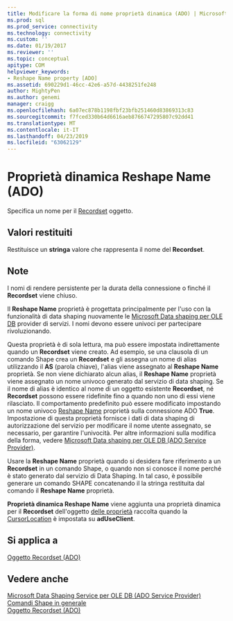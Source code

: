 ```yaml
---
title: Modificare la forma di nome proprietà dinamica (ADO) | Microsoft Docs
ms.prod: sql
ms.prod_service: connectivity
ms.technology: connectivity
ms.custom: ''
ms.date: 01/19/2017
ms.reviewer: ''
ms.topic: conceptual
apitype: COM
helpviewer_keywords:
- Reshape Name property [ADO]
ms.assetid: 690229d1-46cc-42e6-a57d-4438251fe248
author: MightyPen
ms.author: genemi
manager: craigg
ms.openlocfilehash: 6a07ec878b1198fbf23bfb251460d83869313c83
ms.sourcegitcommit: f7fced330b64d6616aeb8766747295807c92dd41
ms.translationtype: MT
ms.contentlocale: it-IT
ms.lasthandoff: 04/23/2019
ms.locfileid: "63062129"
---
```

# <a name="reshape-name-property-dynamic-ado"></a>Proprietà dinamica Reshape Name (ADO)
Specifica un nome per il [Recordset](../../../ado/reference/ado-api/recordset-object-ado.md) oggetto.  
  
## <a name="return-values"></a>Valori restituiti  
 Restituisce un **stringa** valore che rappresenta il nome del **Recordset**.  
  
## <a name="remarks"></a>Note  
 I nomi di rendere persistente per la durata della connessione o finché il **Recordset** viene chiuso.  
  
 Il **Reshape Name** proprietà è progettata principalmente per l'uso con la funzionalità di data shaping nuovamente le [Microsoft Data shaping per OLE DB](../../../ado/guide/appendixes/microsoft-data-shaping-service-for-ole-db-ado-service-provider.md) provider di servizi. I nomi devono essere univoci per partecipare rivoluzionando.  
  
 Questa proprietà è di sola lettura, ma può essere impostata indirettamente quando un **Recordset** viene creato. Ad esempio, se una clausola di un comando Shape crea un **Recordset** e gli assegna un nome di alias utilizzando il **AS** (parola chiave), l'alias viene assegnato al **Reshape Name** proprietà. Se non viene dichiarato alcun alias, il **Reshape Name** proprietà viene assegnato un nome univoco generato dal servizio di data shaping. Se il nome di alias è identico al nome di un oggetto esistente **Recordset**, né **Recordset** possono essere ridefinite fino a quando non uno di essi viene rilasciato. Il comportamento predefinito può essere modificato impostando un nome univoco [Reshape Name](../../../ado/reference/ado-api/reshape-name-property-dynamic-ado.md) proprietà sulla connessione ADO **True**. Impostazione di questa proprietà fornisce i dati di data shaping di autorizzazione del servizio per modificare il nome utente assegnato, se necessario, per garantire l'univocità. Per altre informazioni sulla modifica della forma, vedere [Microsoft Data shaping per OLE DB (ADO Service Provider)](../../../ado/guide/appendixes/microsoft-data-shaping-service-for-ole-db-ado-service-provider.md).  
  
 Usare la **Reshape Name** proprietà quando si desidera fare riferimento a un **Recordset** in un comando Shape, o quando non si conosce il nome perché è stato generato dal servizio di Data Shaping. In tal caso, è possibile generare un comando SHAPE concatenando il la stringa restituita dal comando il **Reshape Name** proprietà.  
  
 **Proprietà dinamica Reshape Name** viene aggiunta una proprietà dinamica per il **Recordset** dell'oggetto [delle proprietà](../../../ado/reference/ado-api/properties-collection-ado.md) raccolta quando la [CursorLocation](../../../ado/reference/ado-api/cursorlocation-property-ado.md) è impostata su **adUseClient**.  
  
## <a name="applies-to"></a>Si applica a  
 [Oggetto Recordset (ADO)](../../../ado/reference/ado-api/recordset-object-ado.md)  
  
## <a name="see-also"></a>Vedere anche  
 [Microsoft Data Shaping Service per OLE DB (ADO Service Provider)](../../../ado/guide/appendixes/microsoft-data-shaping-service-for-ole-db-ado-service-provider.md)   
 [Comandi Shape in generale](../../../ado/guide/data/shape-commands-in-general.md)   
 [Oggetto Recordset (ADO)](../../../ado/reference/ado-api/recordset-object-ado.md)
